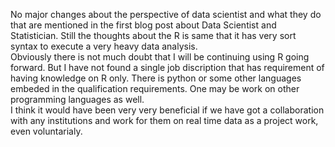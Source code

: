 No major changes about the perspective of data scientist and what they do that are mentioned in the first blog post
 about Data Scientist and Statistician. Still the thoughts about the R is same that it has very sort syntax to execute a very heavy data 
analysis. 
<br>
Obviously there is not much doubt that I will be continuing using R going forward. But I have not found a single
job discription that has requirement of having knowledge on R only. There is python or some other languages embeded in the
qualification requirements. One may be work on other programming languages as well. 
<br>
I think it would have been very very beneficial if we have got a collaboration with any institutions and work for them on real time data as a project work, 
even voluntarialy.  
